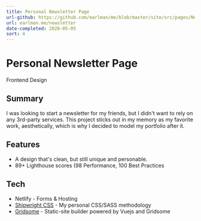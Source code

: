 ```yaml
---
title: Personal Newsletter Page
url-github: https://github.com/earlman/me/blob/master/site/src/pages/Newsletter.vue
url: earlman.me/newsletter
date-completed: 2020-05-05
sort: 4
---
```


# Personal Newsletter Page

Frontend Design

## Summary

I was looking to start a newsletter for my friends, but I didn't want to rely on any 3rd-party services. This project sticks out in my memory as my favorite work, aesthetically, which is why I decided to model my portfolio after it.

## Features

- A design that's clean, but still unique and personable.
- 89+ Lighthouse scores (98 Performance, 100 Best Practices

## Tech

- Netlify - Forms & Hosting
- [Shipwright CSS](../../work/shipwright-css) - My personal CSS/SASS methodology
- [Gridsome](https://gridsome.org/) - Static-site builder powered by Vuejs and Gridsome

